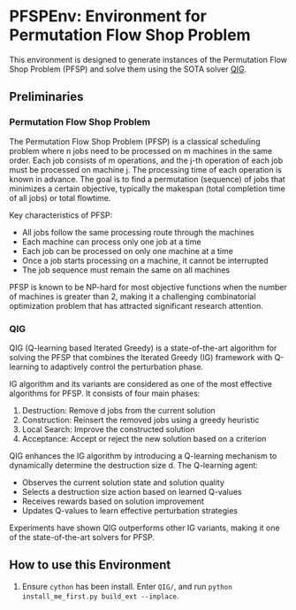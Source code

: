 # PFSPEnv: Environment for Permutation Flow Shop Problem

This environment is designed to generate instances of the Permutation Flow Shop Problem (PFSP) and solve them using the SOTA solver [QIG](https://www.sciencedirect.com/science/article/pii/S0377221722002788?via%3Dihub).

## Preliminaries

### Permutation Flow Shop Problem

The Permutation Flow Shop Problem (PFSP) is a classical scheduling problem where n jobs need to be processed on m machines in the same order. Each job consists of m operations, and the j-th operation of each job must be processed on machine j. The processing time of each operation is known in advance. The goal is to find a permutation (sequence) of jobs that minimizes a certain objective, typically the makespan (total completion time of all jobs) or total flowtime.

Key characteristics of PFSP:
- All jobs follow the same processing route through the machines
- Each machine can process only one job at a time
- Each job can be processed on only one machine at a time
- Once a job starts processing on a machine, it cannot be interrupted
- The job sequence must remain the same on all machines

PFSP is known to be NP-hard for most objective functions when the number of machines is greater than 2, making it a challenging combinatorial optimization problem that has attracted significant research attention.

### QIG

QIG (Q-learning based Iterated Greedy) is a state-of-the-art algorithm for solving the PFSP that combines the Iterated Greedy (IG) framework with Q-learning to adaptively control the perturbation phase.

IG algorithm and its variants are considered as one of the most effective algorithms for PFSP. It consists of four main phases:
1. Destruction: Remove d jobs from the current solution
2. Construction: Reinsert the removed jobs using a greedy heuristic
3. Local Search: Improve the constructed solution
4. Acceptance: Accept or reject the new solution based on a criterion

QIG enhances the IG algorithm by introducing a Q-learning mechanism to dynamically determine the destruction size d. The Q-learning agent:
- Observes the current solution state and solution quality
- Selects a destruction size action based on learned Q-values
- Receives rewards based on solution improvement
- Updates Q-values to learn effective perturbation strategies

Experiments have shown QIG outperforms other IG variants, making it one of the state-of-the-art solvers for PFSP.


## How to use this Environment

1. Ensure `cython` has been install. Enter `QIG/`, and run `python install_me_first.py build_ext --inplace`.